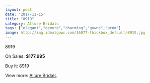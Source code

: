 ```yaml
---
layout: post
date: '2017-11-15'
title: "8919"
category: Allure Bridals
tags: ["elegant","demure","charming","gowns","prom"]
image: http://img.idealgown.com/16077-thickbox_default/8919.jpg
---
```

8919

On Sales: **$177.995**
<a href="https://www.idealgown.com/en/allure-bridals/6416-8919.html"><amp-img layout="responsive" width="600" height="600" src="//img.idealgown.com/16077-thickbox_default/8919.jpg" alt="8919 0" /></a>
<a href="https://www.idealgown.com/en/allure-bridals/6416-8919.html"><amp-img layout="responsive" width="600" height="600" src="//img.idealgown.com/16078-thickbox_default/8919.jpg" alt="8919 1" /></a>

Buy it: [8919](https://www.idealgown.com/en/allure-bridals/6416-8919.html "8919")

View more: [Allure Bridals](https://www.idealgown.com/en/92-allure-bridals "Allure Bridals")